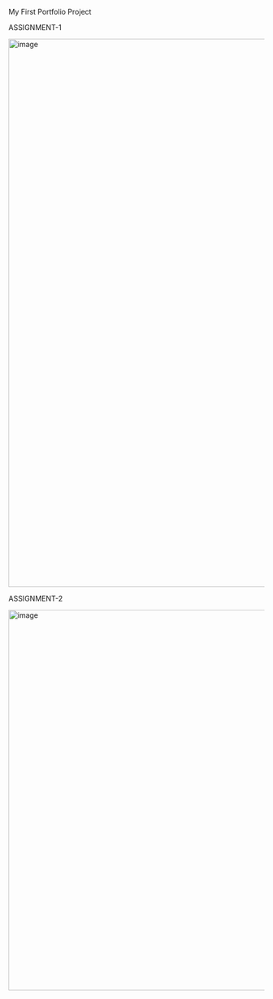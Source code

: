 My First Portfolio Project





ASSIGNMENT-1


<img width="878" height="1079" alt="image" src="https://github.com/user-attachments/assets/8da4aea7-194d-47dc-beb0-fd0746eeae0f" />





ASSIGNMENT-2


<img width="1919" height="749" alt="image" src="https://github.com/user-attachments/assets/63fb03dc-c12d-4134-8421-f6d189a2aea9" />
